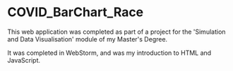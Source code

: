# COVID_BarChart_Race
This web application was completed as part of a project for the 'Simulation and Data Visualisation' module of my Master's Degree.

It was completed in WebStorm, and was my introduction to HTML and JavaScript.
